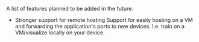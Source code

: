 A list of features planned to be added in the future.

- Stronger support for remote hosting
    Support for easily hosting on a VM and forwarding the application's ports to new devices. I.e. train on a VM/visualize locally on your device.